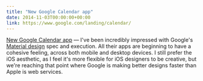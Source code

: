 ```yaml
---
title: "New Google Calendar app"
date: 2014-11-03T00:00:00+00:00
link: https://www.google.com/landing/calendar/
---
```

[New Google Calendar app](https://www.google.com/landing/calendar/) &mdash; 
 I've been incredibly impressed with Google's [Material design](http://www.google.com/design/spec/material-design/introduction.html) spec and execution. All their apps are beginning to have a cohesive feeling, across both mobile and desktop devices. I still prefer the iOS aesthetic, as I feel it's more flexible for iOS designers to be creative, but we're reaching that point where Google is making better designs faster than Apple is web services.  
